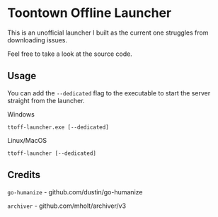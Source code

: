 # Toontown Offline Launcher

This is an unofficial launcher I built as the current one struggles from downloading issues.

Feel free to take a look at the source code.

## Usage

You can add the `--dedicated` flag to the executable to start the server straight from the launcher.

Windows
```
ttoff-launcher.exe [--dedicated]
```

Linux/MacOS
```
ttoff-launcher [--dedicated]
```

## Credits

`go-humanize` - github.com/dustin/go-humanize

`archiver` - github.com/mholt/archiver/v3
